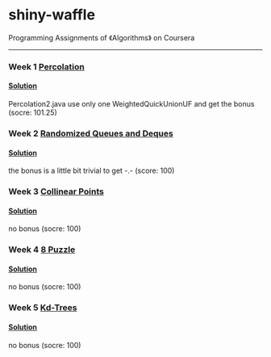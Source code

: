 # shiny-waffle
Programming Assignments of 《Algorithms》 on Coursera

----

### Week 1  [Percolation](http://coursera.cs.princeton.edu/algs4/assignments/percolation.html)
#### [Solution](https://github.com/Axolot1/shiny-waffle/tree/master/src/weekone)
Percolation2.java use only one WeightedQuickUnionUF and get the bonus (socre: 101.25)

### Week 2  [Randomized Queues and Deques](http://coursera.cs.princeton.edu/algs4/assignments/queues.html)
#### [Solution](https://github.com/Axolot1/shiny-waffle/tree/master/src/weektwo)
the bonus is a little bit trivial to get -.- (score: 100)

### Week 3  [Collinear Points](http://coursera.cs.princeton.edu/algs4/assignments/collinear.html)
#### [Solution](https://github.com/Axolot1/shiny-waffle/tree/master/src/weekthree)
no bonus (socre: 100)

### Week 4  [8 Puzzle](http://coursera.cs.princeton.edu/algs4/assignments/8puzzle.html)
#### [Solution](https://github.com/Axolot1/shiny-waffle/tree/master/src/weekfour)
no bonus (socre: 100)

### Week 5  [Kd-Trees](http://coursera.cs.princeton.edu/algs4/assignments/kdtree.html)
#### [Solution](https://github.com/Axolot1/shiny-waffle/tree/master/src/weekfive)
no bonus (socre: 100)
